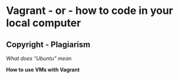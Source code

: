 # Vagrant - or - how to code in your local computer

## Copyright - Plagiarism

*What does “Ubuntu” mean*

**How to use VMs with Vagrant**
